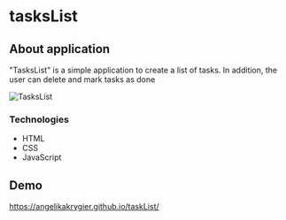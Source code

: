 # tasksList

## About application
"TasksList" is a simple application to create a list of tasks. 
In addition, the user can delete and mark tasks as done 


![TasksList](https://user-images.githubusercontent.com/123166327/216782471-b361b628-7e2a-4268-b429-1f4b01045e1d.gif)



### Technologies
- HTML
- CSS
- JavaScript

## Demo
https://angelikakrygier.github.io/taskList/
